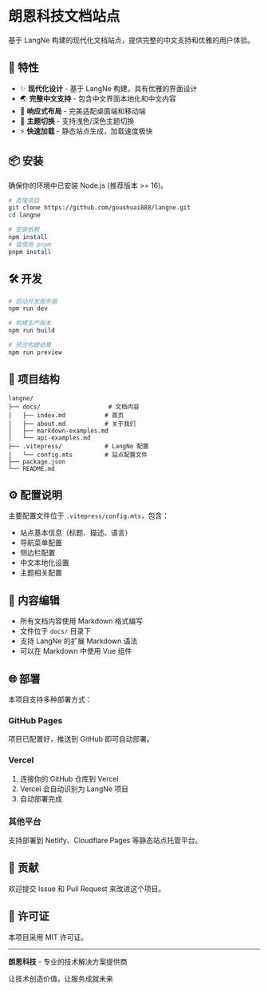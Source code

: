 # 朗恩科技文档站点

基于 LangNe 构建的现代化文档站点，提供完整的中文支持和优雅的用户体验。

## 🚀 特性

- ✨ **现代化设计** - 基于 LangNe 构建，具有优雅的界面设计
- 🌏 **完整中文支持** - 包含中文界面本地化和中文内容
- 📱 **响应式布局** - 完美适配桌面端和移动端
- 🎨 **主题切换** - 支持浅色/深色主题切换
- ⚡ **快速加载** - 静态站点生成，加载速度极快

## 📦 安装

确保你的环境中已安装 Node.js (推荐版本 >= 16)。

```bash
# 克隆项目
git clone https://github.com/goushuai888/langne.git
cd langne

# 安装依赖
npm install
# 或使用 pnpm
pnpm install
```

## 🛠 开发

```bash
# 启动开发服务器
npm run dev

# 构建生产版本
npm run build

# 预览构建结果
npm run preview
```

## 📁 项目结构

```
langne/
├── docs/                   # 文档内容
│   ├── index.md           # 首页
│   ├── about.md           # 关于我们
│   ├── markdown-examples.md
│   └── api-examples.md
├── .vitepress/            # LangNe 配置
│   └── config.mts         # 站点配置文件
├── package.json
└── README.md
```

## ⚙️ 配置说明

主要配置文件位于 `.vitepress/config.mts`，包含：

- 站点基本信息（标题、描述、语言）
- 导航菜单配置
- 侧边栏配置
- 中文本地化设置
- 主题相关配置

## 📝 内容编辑

- 所有文档内容使用 Markdown 格式编写
- 文件位于 `docs/` 目录下
- 支持 LangNe 的扩展 Markdown 语法
- 可以在 Markdown 中使用 Vue 组件

## 🌐 部署

本项目支持多种部署方式：

### GitHub Pages
项目已配置好，推送到 GitHub 即可自动部署。

### Vercel
1. 连接你的 GitHub 仓库到 Vercel
2. Vercel 会自动识别为 LangNe 项目
3. 自动部署完成

### 其他平台
支持部署到 Netlify、Cloudflare Pages 等静态站点托管平台。

## 🤝 贡献

欢迎提交 Issue 和 Pull Request 来改进这个项目。

## 📄 许可证

本项目采用 MIT 许可证。

---

**朗恩科技** - 专业的技术解决方案提供商

让技术创造价值，让服务成就未来